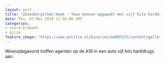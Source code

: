 ```yaml
---
layout: post
title: "Zevenbergschen Hoek - Twee mannen opgepakt met vijf kilo harddrugs"
date: Thu, 07 Mar 2019 11:56:00 GMT
categories: 
- noord-brabant 
- gilze 
feature_image: "https://www.politie.nl/binaries/w400h225/content/gallery/politie/nieuws/2019/maart/08-zw/2019-03-06_harddrugs.jpg"
---
```


Woensdagavond troffen agenten op de A16 in een auto vijf kilo harddrugs aan.
